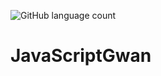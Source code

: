 ![GitHub language count](https://img.shields.io/github/languages/count/LCS87/JavaScriptGwan)
# JavaScriptGwan


